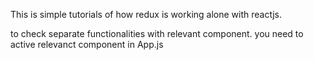 This is simple tutorials of how redux is working alone with reactjs.

to check separate functionalities with relevant component. you need to active relevanct component in App.js
